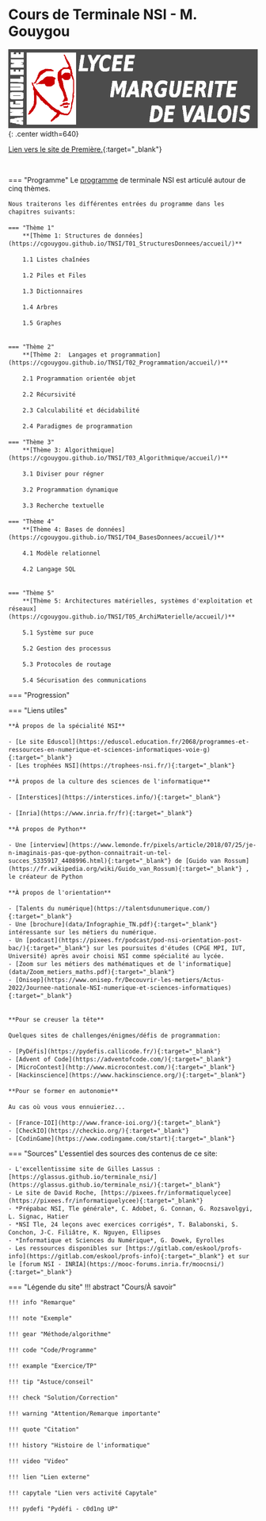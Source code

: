 # Cours de Terminale NSI - M. Gouygou

![mdv](images/logo_MdV_site.png){: .center width=640} 




[Lien vers le site de Première.](https://cgouygou.github.io/1NSI/){:target="_blank"}

<br>

=== "Programme"
    Le [programme](data/Tle_NSI_Specialite_Voie_G_1126614.pdf) de terminale NSI est articulé autour de cinq thèmes.

    Nous traiterons les différentes entrées du programme dans les chapitres suivants:

    === "Thème 1"
        **[Thème 1: Structures de données](https://cgouygou.github.io/TNSI/T01_StructuresDonnees/accueil/)**

        1.1 Listes chaînées
        
        1.2 Piles et Files

        1.3 Dictionnaires

        1.4 Arbres
        
        1.5 Graphes

    
    === "Thème 2"
        **[Thème 2:  Langages et programmation](https://cgouygou.github.io/TNSI/T02_Programmation/accueil/)**

        2.1 Programmation orientée objet

        2.2 Récursivité

        2.3 Calculabilité et décidabilité

        2.4 Paradigmes de programmation

    === "Thème 3"
        **[Thème 3: Algorithmique](https://cgouygou.github.io/TNSI/T03_Algorithmique/accueil/)**

        3.1 Diviser pour régner

        3.2 Programmation dynamique

        3.3 Recherche textuelle

    === "Thème 4"
        **[Thème 4: Bases de données](https://cgouygou.github.io/TNSI/T04_BasesDonnees/accueil/)**

        4.1 Modèle relationnel

        4.2 Langage SQL


    === "Thème 5"
        **[Thème 5: Architectures matérielles, systèmes d'exploitation et réseaux](https://cgouygou.github.io/TNSI/T05_ArchiMaterielle/accueil/)**

        5.1 Système sur puce

        5.2 Gestion des processus

        5.3 Protocoles de routage

        5.4 Sécurisation des communications

=== "Progression"
    <!-- - [Architecture Von Neumann (1ère)](https://glassus.github.io/premiere_nsi/T3_Architecture_materielle/3.2_Architecture_Von_Neumann/cours/)
    - [Systèmes sur puce](T5_Architecture_materielle/5.1_Systemes_sur_puce/cours/) 
    - [Gestion des processus](T5_Architecture_materielle/5.2_Gestion_des_processus/cours/)  
    - [Cryptographie](T5_Architecture_materielle/5.4_Cryptographie/cours/)
    - [Diviser pour régner](T3_Algorithmique/3.1_Diviser_pour_regner/cours/)
    - [Arbres](T1_Structures_de_donnees/1.3_Arbres/cours/)
    - [Protocoles de routage](T5_Architecture_materielle/5.3_Protocoles_de_routage/cours/)
    - [Dictionnaires](T1_Structures_de_donnees/1.2_Dictionnaires/cours/)  
    - [Langage SQL](T4_Bases_de_donnees/4.2_Langage_SQL/cours/)
    - [Modèle relationnel](T4_Bases_de_donnees/4.1_Modele_relationnel/cours/)
    - [Listes / piles / files](T1_Structures_de_donnees/1.1_Listes_Piles_Files/cours/)  
    - [Récursivité](T2_Programmation/2.2_Recursivite/cours/)  
    - [Programmation Orientée Objet](T2_Programmation/2.1_Programmation_Orientee_Objet/cours/)  -->
    
=== "Liens utiles"

    **À propos de la spécialité NSI**

    - [Le site Eduscol](https://eduscol.education.fr/2068/programmes-et-ressources-en-numerique-et-sciences-informatiques-voie-g){:target="_blank"} 
    - [Les trophées NSI](https://trophees-nsi.fr/){:target="_blank"} 

    **À propos de la culture des sciences de l'informatique**

    - [Interstices](https://interstices.info/){:target="_blank"} 

    - [Inria](https://www.inria.fr/fr){:target="_blank"} 

    **À propos de Python**

    - Une [interview](https://www.lemonde.fr/pixels/article/2018/07/25/je-n-imaginais-pas-que-python-connaitrait-un-tel-succes_5335917_4408996.html){:target="_blank"} de [Guido van Rossum](https://fr.wikipedia.org/wiki/Guido_van_Rossum){:target="_blank"} , le créateur de Python

    **À propos de l'orientation**

    - [Talents du numérique](https://talentsdunumerique.com/){:target="_blank"} 
    - Une [brochure](data/Infographie_TN.pdf){:target="_blank"} intéressante sur les métiers du numérique.
    - Un [podcast](https://pixees.fr/podcast/pod-nsi-orientation-post-bac/){:target="_blank"} sur les poursuites d'études (CPGE MPI, IUT, Université) après avoir choisi NSI comme spécialité au lycée.
    - [Zoom sur les métiers des mathématiques et de l'informatique](data/Zoom_metiers_maths.pdf){:target="_blank"} 
    - [Onisep](https://www.onisep.fr/Decouvrir-les-metiers/Actus-2022/Journee-nationale-NSI-numerique-et-sciences-informatiques){:target="_blank"} 


    **Pour se creuser la tête**

    Quelques sites de challenges/énigmes/défis de programmation:

    - [PyDéfis](https://pydefis.callicode.fr/){:target="_blank"} 
    - [Advent of Code](https://adventofcode.com/){:target="_blank"} 
    - [MicroContest](http://www.microcontest.com/){:target="_blank"} 
    - [Hackinscience](https://www.hackinscience.org/){:target="_blank"} 

    **Pour se former en autonomie**

    Au cas où vous vous ennuieriez...

    - [France-IOI](http://www.france-ioi.org/){:target="_blank"} 
    - [CheckIO](https://checkio.org/){:target="_blank"} 
    - [CodinGame](https://www.codingame.com/start){:target="_blank"} 

=== "Sources"
    L'essentiel des sources des contenus de ce site:

    - L'excellentissime site de Gilles Lassus : [https://glassus.github.io/terminale_nsi/](https://glassus.github.io/terminale_nsi/){:target="_blank"} 
    - Le site de David Roche, [https://pixees.fr/informatiquelycee](https://pixees.fr/informatiquelycee){:target="_blank"} 
    - *Prépabac NSI, Tle générale*, C. Adobet, G. Connan, G. Rozsavolgyi, L. Signac, Hatier
    - *NSI Tle, 24 leçons avec exercices corrigés*, T. Balabonski, S. Conchon, J-C. Filiâtre, K. Nguyen, Ellipses
    - *Informatique et Sciences du Numérique*, G. Dowek, Eyrolles
    - Les ressources disponibles sur [https://gitlab.com/eskool/profs-info](https://gitlab.com/eskool/profs-info){:target="_blank"} et sur le [forum NSI - INRIA](https://mooc-forums.inria.fr/moocnsi/){:target="_blank"}
  
=== "Légende du site"
    !!! abstract "Cours/À savoir"

    !!! info "Remarque"

    !!! note "Exemple"

    !!! gear "Méthode/algorithme"

    !!! code "Code/Programme"
    
    !!! example "Exercice/TP"

    !!! tip "Astuce/conseil"

    !!! check "Solution/Correction"

    !!! warning "Attention/Remarque importante"

    !!! quote "Citation"

    !!! history "Histoire de l'informatique"

    !!! video "Video"

    !!! lien "Lien externe"

    !!! capytale "Lien vers activité Capytale"

    !!! pydefi "Pydéfi - c0d1ng UP"
    
<!-- === "Progression"
    Cette progression est découpée selon les 5 périodes entre les vacances.

    === "Période 1"

        6.1 Prise en main de Python

        1.1 Écriture d'un entier positif dans une base $b \geqslant 2$ (2, 10 ou 16).
        
        6.2 Utilisation de bibliothèques

        1.2 Valeurs et expressions booléennes

        1.3 Représentation binaire d'un entier relatif
    
    === "Période 2"

        6.3 Jeux de tests

        6.4 Spécification

        2.1 Tableaux et listes

        7.1 Parcours séquentiel d'un tableau

        1.4 Codage des caractères

        4.1 Pages Web et interactions

    === "Période 3"

        5.1 Modèle de Von Neumann

        2.2 Dictionnaires

        3.1 Manipulation, recherche et tri de tables

        3.2 Fusion et jointure de tables

        5.2 Systèmes d'exploitation

        7.2 Algorithmes de tri
    
    === "Période 4"

        4.2 Protocole HTTP

        4.3 Requêtes GET/POST et formulaires d'une page Web

        7.3 Recherche dichotomique dans un tableau trié

        5.3 Architecture d'un réseau

        1.5 Représentation des réels: nombres flottants
    
    === "Période 5"

        7.4 Algorithmes gloutons

        5.4 IHM, capteurs (Microbit)

        7.5 Algorithme des $k$ plus proches voisins

    ![](images/progression1NSI.png){: .center} 

    <!-- https://cgouygou.github.io/1NSI/index.html -->
 

